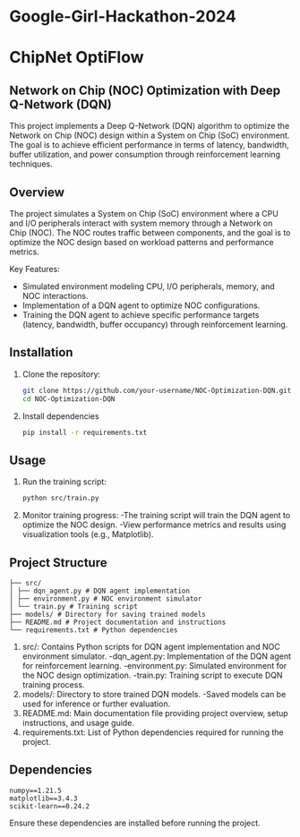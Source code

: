 # Google-Girl-Hackathon-2024

# ChipNet OptiFlow

## Network on Chip (NOC) Optimization with Deep Q-Network (DQN)

This project implements a Deep Q-Network (DQN) algorithm to optimize the Network on Chip (NOC) design within a System on Chip (SoC) environment. The goal is to achieve efficient performance in terms of latency, bandwidth, buffer utilization, and power consumption through reinforcement learning techniques.

## Overview

The project simulates a System on Chip (SoC) environment where a CPU and I/O peripherals interact with system memory through a Network on Chip (NOC). The NOC routes traffic between components, and the goal is to optimize the NOC design based on workload patterns and performance metrics.

Key Features:

- Simulated environment modeling CPU, I/O peripherals, memory, and NOC interactions.
- Implementation of a DQN agent to optimize NOC configurations.
- Training the DQN agent to achieve specific performance targets (latency, bandwidth, buffer occupancy) through reinforcement learning.

## Installation

1. Clone the repository:

   ```bash
   git clone https://github.com/your-username/NOC-Optimization-DQN.git
   cd NOC-Optimization-DQN

   ```

2. Install dependencies

   ```bash
   pip install -r requirements.txt

   ```

## Usage

1. Run the training script:

   ```bash
   python src/train.py

   ```

2. Monitor training progress:
   -The training script will train the DQN agent to optimize the NOC design.
   -View performance metrics and results using visualization tools (e.g., Matplotlib).

## Project Structure

```NOC-Optimization-DQN/
├── src/
│ ├── dqn_agent.py # DQN agent implementation
│ ├── environment.py # NOC environment simulator
│ └── train.py # Training script
├── models/ # Directory for saving trained models
├── README.md # Project documentation and instructions
└── requirements.txt # Python dependencies
```

1. src/: Contains Python scripts for DQN agent implementation and NOC environment simulator.
   -dqn_agent.py: Implementation of the DQN agent for reinforcement learning.
   -environment.py: Simulated environment for the NOC design optimization.
   -train.py: Training script to execute DQN training process.
2. models/: Directory to store trained DQN models.
   -Saved models can be used for inference or further evaluation.
3. README.md: Main documentation file providing project overview, setup instructions, and usage guide.
4. requirements.txt: List of Python dependencies required for running the project.

## Dependencies

```tensorflow==2.7.0
numpy==1.21.5
matplotlib==3.4.3
scikit-learn==0.24.2
```

Ensure these dependencies are installed before running the project.
